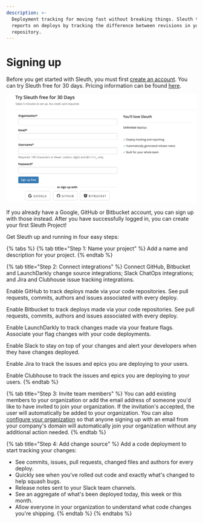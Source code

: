 ```yaml
---
description: >-
  Deployment tracking for moving fast without breaking things. Sleuth tracks and
  reports on deploys by tracking the difference between revisions in your code
  repository.
---
```


# Signing up

Before you get started with Sleuth, you must first [create an account](https://app.sleuth.io/account/signup/). You can try Sleuth free for 30 days. Pricing information can be found [here](https://www.sleuth.io/pricing).

![](.gitbook/assets/create-account.png)

If you already have a Google, GitHub or Bitbucket account, you can sign up with those instead. After you have successfully logged in, you can create your first Sleuth Project!

Get Sleuth up and running in four easy steps:

{% tabs %}
{% tab title="Step 1: Name your project" %}
Add a name and description for your project.
{% endtab %}

{% tab title="Step 2: Connect integrations" %}
Connect GitHub, Bitbucket and LaunchDarkly change source integrations; Slack ChatOps integrations; and Jira and Clubhouse issue tracking integrations.

Enable GitHub to track deploys made via your code repositories. See pull requests, commits, authors and issues associated with every deploy.

Enable Bitbucket to track deploys made via your code repositories. See pull requests, commits, authors and issues associated with every deploy.

Enable LaunchDarkly to track changes made via your feature flags. Associate your flag changes with your code deployments.

Enable Slack to stay on top of your changes and alert your developers when they have changes deployed.

Enable Jira to track the issues and epics you are deploying to your users.

Enable Clubhouse to track the issues and epics you are deploying to your users.
{% endtab %}

{% tab title="Step 3: Invite team members" %}
You can add existing members to your organization or add the email address of someone you'd like to have invited to join your organization. If the invitation's accepted, the user will automatically be added to your organization. You can also [configure your organization](https://app.sleuth.io/organization/trailmaster/signup/) so that anyone signing up with an email from your company's domain will automatically join your organization without any additional action needed.
{% endtab %}

{% tab title="Step 4: Add change source" %}
Add a code deployment to start tracking your changes:

* See commits, issues, pull requests, changed files and authors for every deploy.
* Quickly see when you've rolled out code and exactly what's changed to help squash bugs.
* Release notes sent to your Slack team channels.
* See an aggregate of what's been deployed today, this week or this month.
* Allow everyone in your organization to understand what code changes you're shipping.
{% endtab %}
{% endtabs %}

